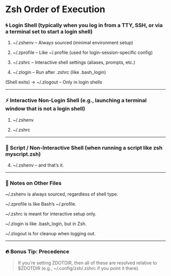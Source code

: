 # Zsh Order of Execution

### 🌀 Login Shell (typically when you log in from a TTY, SSH, or via a terminal set to start a login shell)

1. ~/.zshenv – Always sourced (minimal environment setup)

2. ~/.zprofile – Like ~/.profile (used for login-session-specific config)

3. ~/.zshrc – Interactive shell settings (aliases, prompts, etc.)

4. ~/.zlogin – Run after .zshrc (like .bash_login)

(Shell exits) → ~/.zlogout – Only in login shells

---

### ⚡ Interactive Non-Login Shell (e.g., launching a terminal window that is not a login shell)

1. ~/.zshenv

2. ~/.zshrc

---

### 🧱 Script / Non-Interactive Shell (when running a script like zsh myscript.zsh)

4. ~/.zshenv – and that’s it.

---

### 📁 Notes on Other Files

~/.zshenv is always sourced, regardless of shell type.

~/.zprofile is like Bash’s ~/.profile.

~/.zshrc is meant for interactive setup only.

~/.zlogin is like .bash_login, but in Zsh.

~/.zlogout is for cleanup when logging out.

---

### 🔥 Bonus Tip: Precedence

> If you're setting ZDOTDIR, then all of these are resolved relative to $ZDOTDIR (e.g., ~/.config/zsh/.zshrc
> if you point it there).
